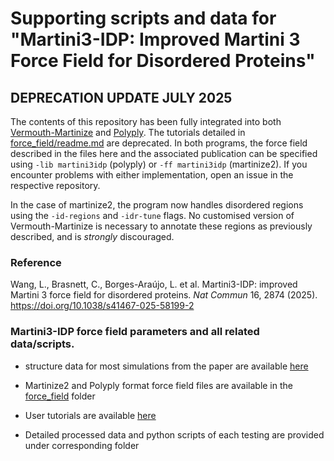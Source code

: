 # Supporting scripts and data for "Martini3-IDP: Improved Martini 3 Force Field for Disordered Proteins"

## DEPRECATION UPDATE JULY 2025

The contents of this repository has been fully integrated into both [Vermouth-Martinize](https://github.com/marrink-lab/vermouth-martinize)
and [Polyply](https://github.com/marrink-lab/polyply_1.0/). The tutorials detailed in [force_field/readme.md](force_field/readme.md) are deprecated.
In both programs, the force field described in the files here and the associated publication can be specified using `-lib martini3idp` (polyply) or `-ff martini3idp` (martinize2).
If you encounter problems with either implementation, open an issue in the respective repository.

In the case of martinize2, the program now handles disordered regions using the `-id-regions` and `-idr-tune` flags. No customised version
of Vermouth-Martinize is necessary to annotate these regions as previously described, and is _strongly_ discouraged.

### Reference
Wang, L., Brasnett, C., Borges-Araújo, L. et al. Martini3-IDP: improved Martini 3 force field for disordered proteins. *Nat Commun* 16, 2874 (2025). 
https://doi.org/10.1038/s41467-025-58199-2


### Martini3-IDP force field parameters and all related data/scripts.


- structure data for most simulations from the paper are available [here](https://zenodo.org/records/14608855)

- Martinize2 and Polyply format force field files are available in the [force_field](force_field) folder

- User tutorials are available [here](force_field/readme.md)

- Detailed processed data and python scripts of each testing are provided under corresponding folder
